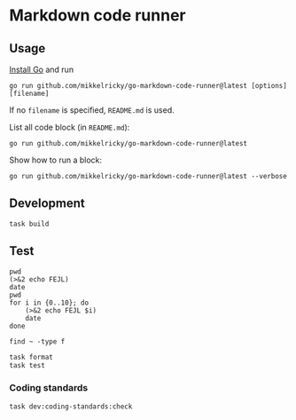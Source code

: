 # Markdown code runner

## Usage

[Install Go](https://go.dev/doc/install) and run

``` shell
go run github.com/mikkelricky/go-markdown-code-runner@latest [options] [filename]
```

If no `filename` is specified, `README.md` is used.

List all code block (in `README.md`):

``` shell
go run github.com/mikkelricky/go-markdown-code-runner@latest
```

Show how to run a block:

``` shell
go run github.com/mikkelricky/go-markdown-code-runner@latest --verbose
```

## Development

```shell name=build
task build
```

## Test

``` shell name=test
pwd
(>&2 echo FEJL)
date
pwd
for i in {0..10}; do
    (>&2 echo FEJL $i)
    date
done
```

``` shell name=long-running-test
find ~ -type f
```

``` php a=b c=d
task format
task test
```

### Coding standards

```shell name=coding-standards-markdown
task dev:coding-standards:check
```
